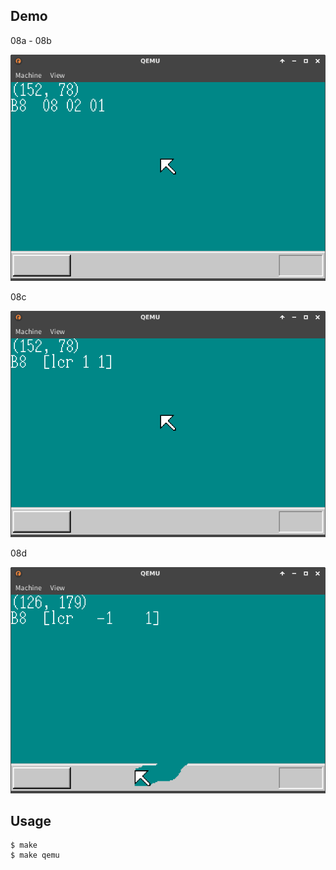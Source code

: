 ## Demo

08a - 08b

![template](https://github.com/watermelon892/OSPractice/blob/master/08_MouseControl_And_32bitModeSwitching/pic/08a.png)

08c

![template](https://github.com/watermelon892/OSPractice/blob/master/08_MouseControl_And_32bitModeSwitching/pic/08c.png)

08d

![template](https://github.com/watermelon892/OSPractice/blob/master/08_MouseControl_And_32bitModeSwitching/pic/08d.png)

## Usage

```
$ make
$ make qemu
```
